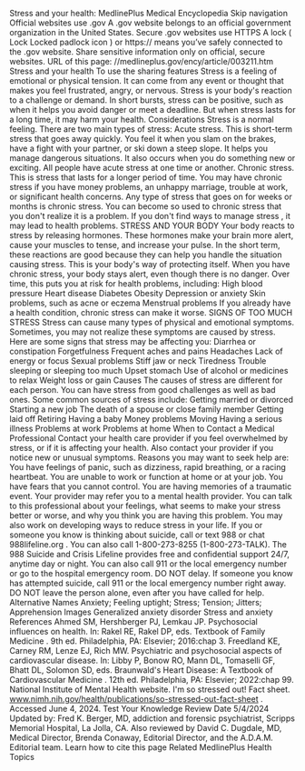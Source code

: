 Stress and your health: MedlinePlus Medical Encyclopedia
Skip navigation
Official websites use .gov
A
.gov
website belongs to an official government
              organization in the United States.
Secure .gov websites use HTTPS
A
lock
(
Lock
Locked padlock icon
) or
https://
means you’ve safely connected to
              the .gov website. Share sensitive information only on official,
              secure websites.
URL of this page: //medlineplus.gov/ency/article/003211.htm
Stress and your health
To use the sharing features 
Stress is a feeling of emotional or physical tension. It can come from any event or thought that makes you feel frustrated, angry, or nervous.
Stress is your body's reaction to a challenge or demand. In short bursts, stress can be positive, such as when it helps you avoid danger or meet a deadline. But when stress lasts for a long time, it may harm your health.
Considerations
Stress is a normal feeling. There are two main types of stress:
Acute stress.
This is short-term stress that goes away quickly. You feel it when you slam on the brakes, have a fight with your partner, or ski down a steep slope. It helps you manage dangerous situations. It also occurs when you do something new or exciting. All people have acute stress at one time or another.
Chronic stress.
This is stress that lasts for a longer period of time. You may have chronic stress if you have money problems, an unhappy marriage, trouble at work, or significant health concerns. Any type of stress that goes on for weeks or months is chronic stress. You can become so used to chronic stress that you don't realize it is a problem. If you don't find ways to
manage stress
, it may lead to health problems.
STRESS AND YOUR BODY
Your body reacts to stress by releasing hormones. These hormones make your brain more alert, cause your muscles to tense, and increase your pulse. In the short term, these reactions are good because they can help you handle the situation causing stress. This is your body's way of protecting itself.
When you have chronic stress, your body stays alert, even though there is no danger. Over time, this puts you at risk for health problems, including:
High blood pressure
Heart disease
Diabetes
Obesity
Depression
or anxiety
Skin problems, such as
acne
or
eczema
Menstrual problems
If you already have a health condition, chronic stress can make it worse.
SIGNS OF TOO MUCH STRESS
Stress can cause many types of physical and emotional symptoms. Sometimes, you may not realize these symptoms are caused by stress. Here are some signs that stress may be affecting you:
Diarrhea
or constipation
Forgetfulness
Frequent aches and pains
Headaches
Lack of energy or focus
Sexual problems
Stiff jaw or neck
Tiredness
Trouble sleeping or sleeping too much
Upset stomach
Use of alcohol or medicines to relax
Weight loss or gain
Causes
The causes of stress are different for each person. You can have stress from good challenges as well as bad ones. Some common sources of stress include:
Getting married or divorced
Starting a new job
The death of a spouse or close family member
Getting laid off
Retiring
Having a baby
Money problems
Moving
Having a serious illness
Problems at work
Problems at home
When to Contact a Medical Professional
Contact your health care provider if you feel overwhelmed by stress, or if it is affecting your health. Also contact your provider if you notice new or unusual symptoms.
Reasons you may want to seek help are:
You have feelings of panic, such as dizziness, rapid breathing, or a racing heartbeat.
You are unable to work or function at home or at your job.
You have fears that you cannot control.
You are having memories of a traumatic event.
Your provider may refer you to a mental health provider. You can talk to this professional about your feelings, what seems to make your stress better or worse, and why you think you are having this problem. You may also work on developing ways to reduce stress in your life.
If you or someone you know is thinking about suicide, call or text 988 or chat
988lifeline.org
. You can also call 1-800-273-8255 (1-800-273-TALK). The 988 Suicide and Crisis Lifeline provides free and confidential support 24/7, anytime day or night.
You can also call 911 or the local emergency number or go to the hospital emergency room. DO NOT delay.
If someone you know has attempted suicide, call 911 or the local emergency number right away. DO NOT leave the person alone, even after you have called for help.
Alternative Names
Anxiety; Feeling uptight; Stress; Tension; Jitters; Apprehension
Images
Generalized anxiety disorder
Stress and anxiety
References
Ahmed SM, Hershberger PJ, Lemkau JP. Psychosocial influences on health. In: Rakel RE, Rakel DP, eds.
Textbook of Family Medicine
. 9th ed. Philadelphia, PA: Elsevier; 2016:chap 3.
Freedland KE, Carney RM, Lenze EJ, Rich MW. Psychiatric and psychosocial aspects of cardiovascular disease. In: Libby P, Bonow RO, Mann DL, Tomaselli GF, Bhatt DL, Solomon SD, eds.
Braunwald's Heart Disease: A Textbook of Cardiovascular Medicine
. 12th ed. Philadelphia, PA: Elsevier; 2022:chap 99.
National Institute of Mental Health website. I'm so stressed out! Fact sheet.
www.nimh.nih.gov/health/publications/so-stressed-out-fact-sheet
. Accessed June 4, 2024.
Test Your Knowledge
Review Date 5/4/2024
Updated by: Fred K. Berger, MD, addiction and forensic psychiatrist, Scripps Memorial Hospital, La Jolla, CA. Also reviewed by David C. Dugdale, MD, Medical Director, Brenda Conaway, Editorial Director, and the A.D.A.M. Editorial team.
Learn how to cite this page
Related MedlinePlus Health Topics